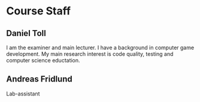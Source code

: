 # Course Staff

Daniel Toll
-----------

I am the examiner and main lecturer. I have a background in computer game development. My main research interest is code quality, testing and computer science eductation.

Andreas Fridlund
----------------

Lab-assistant

